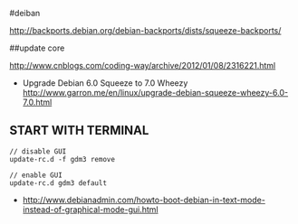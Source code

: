 #deiban 


<http://backports.debian.org/debian-backports/dists/squeeze-backports/>

##update core

<http://www.cnblogs.com/coding-way/archive/2012/01/08/2316221.html>

* Upgrade Debian 6.0 Squeeze to 7.0 Wheezy <http://www.garron.me/en/linux/upgrade-debian-squeeze-wheezy-6.0-7.0.html>


## START WITH TERMINAL


```
// disable GUI
update-rc.d -f gdm3 remove 

// enable GUI
update-rc.d gdm3 default 

```
* <http://www.debianadmin.com/howto-boot-debian-in-text-mode-instead-of-graphical-mode-gui.html>